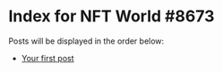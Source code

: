 # Index for NFT World #8673
Posts will be displayed in the order below:

- [Your first post](./001-first.md)

